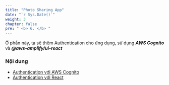 ```yaml
---
title: "Photo Sharing App"
date: "`r Sys.Date()`"
weight: 3
chapter: false
pre: " <b> 6. </b> "
---
```


Ở phần này, ta sẽ thêm Authentication cho ứng dụng, sử dụng **_AWS Cognito_** và **_@aws-amplify/ui-react_**

### Nội dung

- [Authentication với AWS Cognito](4.1-AuthApi/)
- [Authentication với React](4.2-AuthFE/)
